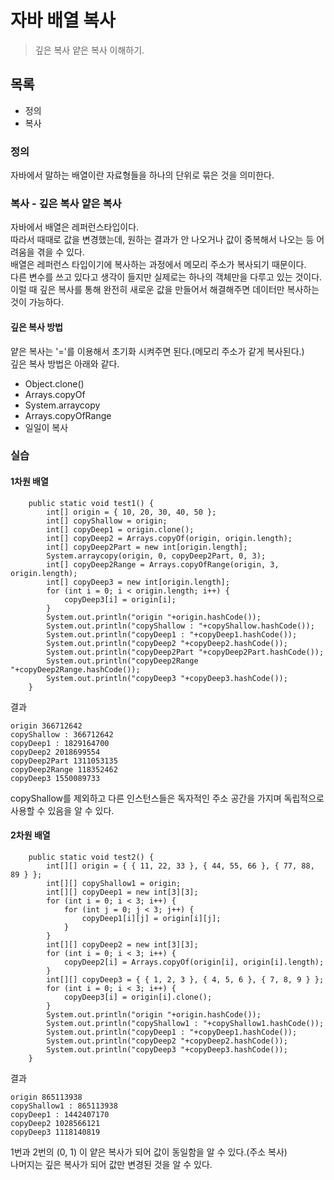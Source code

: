 # 자바 배열 복사
> 깊은 복사 얕은 복사 이해하기.
## 목록
- 정의
- 복사
### 정의
자바에서 말하는 배열이란 자료형들을 하나의 단위로 묶은 것을 의미한다.
### 복사 - 깊은 복사 얕은 복사
자바에서 배열은 레퍼런스타입이다.  
따라서 때때로 값을 변경했는데, 원하는 결과가 안 나오거나 값이 중복해서 나오는 등 어려움을 겪을 수 있다.  
배열은 레퍼런스 타입이기에 복사하는 과정에서 메모리 주소가 복사되기 때문이다.  
다른 변수를 쓰고 있다고 생각이 들지만 실제로는 하나의 객체만을 다루고 있는 것이다.  
이럴 때 깊은 복사를 통해 완전히 새로운 값을 만들어서 해결해주면 데이터만 복사하는 것이 가능하다.  
#### 깊은 복사 방법
얕은 복사는 '='를 이용해서 초기화 시켜주면 된다.(메모리 주소가 같게 복사된다.)  
깊은 복사 방법은 아래와 같다.
- Object.clone()
- Arrays.copyOf
- System.arraycopy
- Arrays.copyOfRange
- 일일이 복사
### 실습
#### 1차원 배열
```
	public static void test1() {
		int[] origin = { 10, 20, 30, 40, 50 };
		int[] copyShallow = origin;
		int[] copyDeep1 = origin.clone();
		int[] copyDeep2 = Arrays.copyOf(origin, origin.length);
		int[] copyDeep2Part = new int[origin.length];
		System.arraycopy(origin, 0, copyDeep2Part, 0, 3);
		int[] copyDeep2Range = Arrays.copyOfRange(origin, 3, origin.length);
		int[] copyDeep3 = new int[origin.length];
		for (int i = 0; i < origin.length; i++) {
			copyDeep3[i] = origin[i];
		}
		System.out.println("origin "+origin.hashCode());
		System.out.println("copyShallow : "+copyShallow.hashCode());
		System.out.println("copyDeep1 : "+copyDeep1.hashCode());
		System.out.println("copyDeep2 "+copyDeep2.hashCode());
		System.out.println("copyDeep2Part "+copyDeep2Part.hashCode());
		System.out.println("copyDeep2Range "+copyDeep2Range.hashCode());
		System.out.println("copyDeep3 "+copyDeep3.hashCode());
	}
```
결과
```
origin 366712642
copyShallow : 366712642
copyDeep1 : 1829164700
copyDeep2 2018699554
copyDeep2Part 1311053135
copyDeep2Range 118352462
copyDeep3 1550089733
```
copyShallow를 제외하고 다른 인스턴스들은 독자적인 주소 공간을 가지며 독립적으로 사용할 수 있음을 알 수 있다.
#### 2차원 배열
```
	public static void test2() {
		int[][] origin = { { 11, 22, 33 }, { 44, 55, 66 }, { 77, 88, 89 } };
		int[][] copyShallow1 = origin;
		int[][] copyDeep1 = new int[3][3];
		for (int i = 0; i < 3; i++) {
			for (int j = 0; j < 3; j++) {
				copyDeep1[i][j] = origin[i][j];
			}
		}
		int[][] copyDeep2 = new int[3][3];
		for (int i = 0; i < 3; i++) {
			copyDeep2[i] = Arrays.copyOf(origin[i], origin[i].length);
		}
		int[][] copyDeep3 = { { 1, 2, 3 }, { 4, 5, 6 }, { 7, 8, 9 } };
		for (int i = 0; i < 3; i++) {
			copyDeep3[i] = origin[i].clone();
		}
		System.out.println("origin "+origin.hashCode());
		System.out.println("copyShallow1 : "+copyShallow1.hashCode());
		System.out.println("copyDeep1 : "+copyDeep1.hashCode());
		System.out.println("copyDeep2 "+copyDeep2.hashCode());
		System.out.println("copyDeep3 "+copyDeep3.hashCode());
	}
```
결과
```
origin 865113938
copyShallow1 : 865113938
copyDeep1 : 1442407170
copyDeep2 1028566121
copyDeep3 1118140819
```
1번과 2번의 (0, 1) 이 얕은 복사가 되어 값이 동일함을 알 수 있다.(주소 복사)  
나머지는 깊은 복사가 되어 값만 변경된 것을 알 수 있다.
